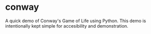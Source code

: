 conway
======

A quick demo of Conway's Game of Life using Python.
This demo is intentionally kept simple for accesibility and demonstration.

